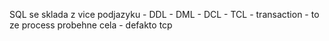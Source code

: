 SQL se sklada z vice podjazyku
	- DDL
	- DML
	- DCL
	- TCL
		- transaction
		- to ze process probehne cela
		- defakto tcp
